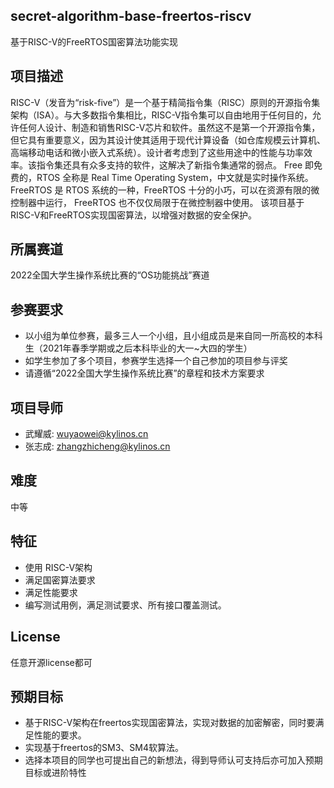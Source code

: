 ## secret-algorithm-base-freertos-riscv
基于RISC-V的FreeRTOS国密算法功能实现


## 项目描述
RISC-V（发音为“risk-five”）是一个基于精简指令集（RISC）原则的开源指令集架构（ISA）。与大多数指令集相比，RISC-V指令集可以自由地用于任何目的，允许任何人设计、制造和销售RISC-V芯片和软件。虽然这不是第一个开源指令集，但它具有重要意义，因为其设计使其适用于现代计算设备（如仓库规模云计算机、高端移动电话和微小嵌入式系统）。设计者考虑到了这些用途中的性能与功率效率。该指令集还具有众多支持的软件，这解决了新指令集通常的弱点。
Free 即免费的，RTOS 全称是 Real Time Operating System，中文就是实时操作系统。
FreeRTOS 是 RTOS 系统的一种，FreeRTOS 十分的小巧，可以在资源有限的微控制器中运行， FreeRTOS 也不仅仅局限于在微控制器中使用。
该项目基于RISC-V和FreeRTOS实现国密算法，以增强对数据的安全保护。

## 所属赛道

2022全国大学生操作系统比赛的“OS功能挑战”赛道



## 参赛要求

- 以小组为单位参赛，最多三人一个小组，且小组成员是来自同一所高校的本科生（2021年春季学期或之后本科毕业的大一~大四的学生）
- 如学生参加了多个项目，参赛学生选择一个自己参加的项目参与评奖
- 请遵循“2022全国大学生操作系统比赛”的章程和技术方案要求



## 项目导师

* 武耀威: wuyaowei@kylinos.cn
* 张志成: zhangzhicheng@kylinos.cn



## 难度

中等


## 特征

* 使用 RISC-V架构
* 满足国密算法要求
* 满足性能要求
* 编写测试用例，满足测试要求、所有接口覆盖测试。


## License
任意开源license都可


## 预期目标
* 基于RISC-V架构在freertos实现国密算法，实现对数据的加密解密，同时要满足性能的要求。
* 实现基于freertos的SM3、SM4软算法。
* 选择本项目的同学也可提出自己的新想法，得到导师认可支持后亦可加入预期目标或进阶特性
